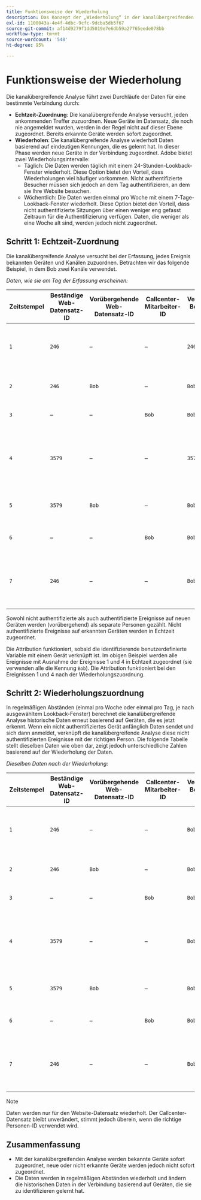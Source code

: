 ```yaml
---
title: Funktionsweise der Wiederholung
description: Das Konzept der „Wiederholung“ in der kanalübergreifenden Analyse
exl-id: 1100043a-4e4f-4dbc-9cfc-9dcba5db5f67
source-git-commit: af14d9279f1dd5019e7e6db59a27765eede078bb
workflow-type: tm+mt
source-wordcount: '548'
ht-degree: 95%

---
```


# Funktionsweise der Wiederholung

Die kanalübergreifende Analyse führt zwei Durchläufe der Daten für eine bestimmte Verbindung durch:

* **Echtzeit-Zuordnung**: Die kanalübergreifende Analyse versucht, jeden ankommenden Treffer zuzuordnen. Neue Geräte im Datensatz, die noch nie angemeldet wurden, werden in der Regel nicht auf dieser Ebene zugeordnet. Bereits erkannte Geräte werden sofort zugeordnet.
* **Wiederholen**: Die kanalübergreifende Analyse wiederholt Daten basierend auf eindeutigen Kennungen, die es gelernt hat. In dieser Phase werden neue Geräte in der Verbindung zugeordnet. Adobe bietet zwei Wiederholungsintervalle:
   * Täglich: Die Daten werden täglich mit einem 24-Stunden-Lookback-Fenster wiederholt. Diese Option bietet den Vorteil, dass Wiederholungen viel häufiger vorkommen. Nicht authentifizierte Besucher müssen sich jedoch an dem Tag authentifizieren, an dem sie Ihre Website besuchen.
   * Wöchentlich: Die Daten werden einmal pro Woche mit einem 7-Tage-Lookback-Fenster wiederholt. Diese Option bietet den Vorteil, dass nicht authentifizierte Sitzungen über einen weniger eng gefasst Zeitraum für die Authentifizierung verfügen. Daten, die weniger als eine Woche alt sind, werden jedoch nicht zugeordnet.

## Schritt 1: Echtzeit-Zuordnung

Die kanalübergreifende Analyse versucht bei der Erfassung, jedes Ereignis bekannten Geräten und Kanälen zuzuordnen. Betrachten wir das folgende Beispiel, in dem Bob zwei Kanäle verwendet.

*Daten, wie sie am Tag der Erfassung erscheinen:*

| Zeitstempel | Beständige Web-Datensatz-ID | Vorübergehende Web-Datensatz-ID | Callcenter-Mitarbeiter-ID | Verwendete Benutzer-ID | Erläuterung des Treffers | Metrik „Personen“ (kumulativ) |
| --- | --- | --- | --- | --- | --- | --- |
| `1` | `246` | – | – | `246` | Bob besucht Ihre Website auf seinem Desktop und ist nicht authentifiziert. | `1` (246) |
| `2` | `246` | `Bob` | – | `Bob` | Bob meldet sich auf seinem Desktop an. | `2` (246 und Bob) |
| `3` | – | – | `Bob` | `Bob` | Bob ruft den Kundendienst an | `2` (246 und Bob) |
| `4` | `3579` | – | – | `3579` | Bob greift über sein Smartphone oder Tablet auf Ihre Website zu und ist nicht authentifiziert | `3` (246, Bob und 3579) |
| `5` | `3579` | `Bob` | – | `Bob` | Bob meldet sich über ein Smartphone oder Tablet an | `3` (246, Bob und 3579) |
| `6` | – | – | `Bob` | `Bob` | Bob ruft erneut den Kundendienst an | `3` (246, Bob und 3579) |
| `7` | `246` | – | – | `Bob` | Bob greift erneut auf Ihre Website auf dem Desktop zu und ist nicht authentifiziert | `3` (246, Bob und 3579) |

Sowohl nicht authentifizierte als auch authentifizierte Ereignisse auf neuen Geräten werden (vorübergehend) als separate Personen gezählt. Nicht authentifizierte Ereignisse auf erkannten Geräten werden in Echtzeit zugeordnet.

Die Attribution funktioniert, sobald die identifizierende benutzerdefinierte Variable mit einem Gerät verknüpft ist. Im obigen Beispiel werden alle Ereignisse mit Ausnahme der Ereignisse 1 und 4 in Echtzeit zugeordnet (sie verwenden alle die Kennung `Bob`). Die Attribution funktioniert bei den Ereignissen 1 und 4 nach der Wiederholungszuordnung.

## Schritt 2: Wiederholungszuordnung

In regelmäßigen Abständen (einmal pro Woche oder einmal pro Tag, je nach ausgewähltem Lookback-Fenster) berechnet die kanalübergreifende Analyse historische Daten erneut basierend auf Geräten, die es jetzt erkennt. Wenn ein nicht authentifiziertes Gerät anfänglich Daten sendet und sich dann anmeldet, verknüpft die kanalübergreifende Analyse diese nicht authentifizierten Ereignisse mit der richtigen Person. Die folgende Tabelle stellt dieselben Daten wie oben dar, zeigt jedoch unterschiedliche Zahlen basierend auf der Wiederholung der Daten.

*Dieselben Daten nach der Wiederholung:*

| Zeitstempel | Beständige Web-Datensatz-ID | Vorübergehende Web-Datensatz-ID | Callcenter-Mitarbeiter-ID | Verwendete Benutzer-ID | Erläuterung des Treffers | Metrik „Personen“ (kumulativ) |
| --- | --- | --- | --- | --- | --- | --- |
| `1` | `246` | – | – | `Bob` | Bob besucht Ihre Website auf seinem Desktop und ist nicht authentifiziert. | `1` (Bob) |
| `2` | `246` | `Bob` | – | `Bob` | Bob meldet sich auf seinem Desktop an. | `1` (Bob) |
| `3` | – | – | `Bob` | `Bob` | Bob ruft den Kundendienst an | `1` (Bob) |
| `4` | `3579` | – | – | `Bob` | Bob greift über sein Smartphone oder Tablet auf Ihre Website zu und ist nicht authentifiziert | `1` (Bob) |
| `5` | `3579` | `Bob` | – | `Bob` | Bob meldet sich über ein Smartphone oder Tablet an | `1` (Bob) |
| `6` | – | – | `Bob` | `Bob` | Bob ruft erneut den Kundendienst an | `1` (Bob) |
| `7` | `246` | – | – | `Bob` | Bob greift erneut auf Ihre Website auf dem Desktop zu und ist nicht authentifiziert | `1` (Bob) |

>[!NOTE]
>
>Daten werden nur für den Website-Datensatz wiederholt. Der Callcenter-Datensatz bleibt unverändert, stimmt jedoch überein, wenn die richtige Personen-ID verwendet wird.

## Zusammenfassung

* Mit der kanalübergreifenden Analyse werden bekannte Geräte sofort zugeordnet, neue oder nicht erkannte Geräte werden jedoch nicht sofort zugeordnet.
* Die Daten werden in regelmäßigen Abständen wiederholt und ändern die historischen Daten in der Verbindung basierend auf Geräten, die sie zu identifizieren gelernt hat.
